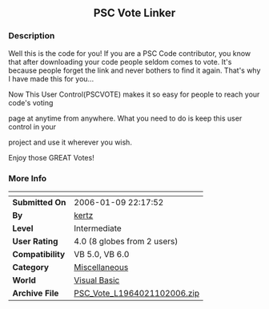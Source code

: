 ﻿<div align="center">

## PSC Vote Linker


</div>

### Description

Well this is the code for you! If you are a PSC Code contributor, you know that after downloading your code people seldom comes to vote. It's because people forget the link and never bothers to find it again. That's why I have made this for you...

Now This User Control(PSCVOTE) makes it so easy for people to reach your code's voting

page at anytime from anywhere. What you need to do is keep this user control in your

project and use it wherever you wish.

Enjoy those GREAT Votes!
 
### More Info
 


<span>             |<span>
---                |---
**Submitted On**   |2006-01-09 22:17:52
**By**             |[kertz](https://github.com/Planet-Source-Code/PSCIndex/blob/master/ByAuthor/kertz.md)
**Level**          |Intermediate
**User Rating**    |4.0 (8 globes from 2 users)
**Compatibility**  |VB 5\.0, VB 6\.0
**Category**       |[Miscellaneous](https://github.com/Planet-Source-Code/PSCIndex/blob/master/ByCategory/miscellaneous__1-1.md)
**World**          |[Visual Basic](https://github.com/Planet-Source-Code/PSCIndex/blob/master/ByWorld/visual-basic.md)
**Archive File**   |[PSC\_Vote\_L1964021102006\.zip](https://github.com/Planet-Source-Code/kertz-psc-vote-linker__1-63989/archive/master.zip)








